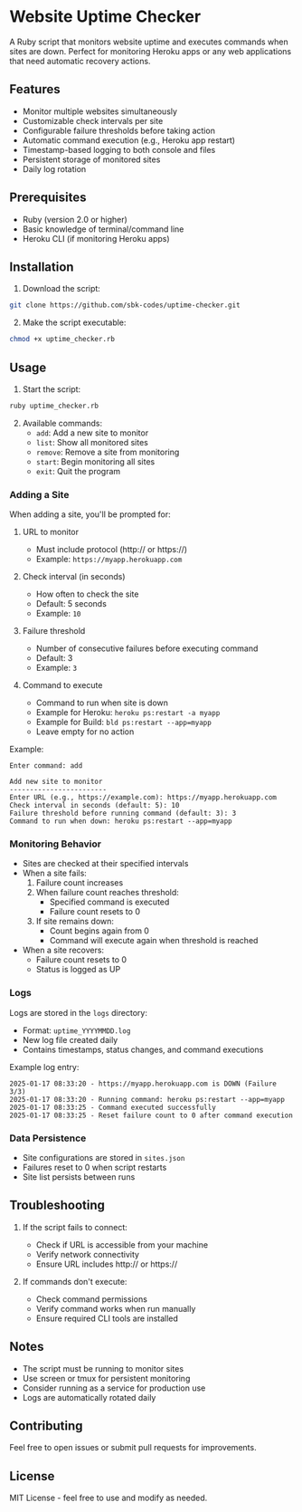 # Website Uptime Checker

A Ruby script that monitors website uptime and executes commands when sites are down. Perfect for monitoring Heroku apps or any web applications that need automatic recovery actions.

## Features

- Monitor multiple websites simultaneously
- Customizable check intervals per site
- Configurable failure thresholds before taking action
- Automatic command execution (e.g., Heroku app restart)
- Timestamp-based logging to both console and files
- Persistent storage of monitored sites
- Daily log rotation

## Prerequisites

- Ruby (version 2.0 or higher)
- Basic knowledge of terminal/command line
- Heroku CLI (if monitoring Heroku apps)

## Installation

1. Download the script:
```bash
git clone https://github.com/sbk-codes/uptime-checker.git
```

2. Make the script executable:
```bash
chmod +x uptime_checker.rb
```

## Usage

1. Start the script:
```bash
ruby uptime_checker.rb
```

2. Available commands:
   - `add`: Add a new site to monitor
   - `list`: Show all monitored sites
   - `remove`: Remove a site from monitoring
   - `start`: Begin monitoring all sites
   - `exit`: Quit the program

### Adding a Site

When adding a site, you'll be prompted for:

1. URL to monitor
   - Must include protocol (http:// or https://)
   - Example: `https://myapp.herokuapp.com`

2. Check interval (in seconds)
   - How often to check the site
   - Default: 5 seconds
   - Example: `10`

3. Failure threshold
   - Number of consecutive failures before executing command
   - Default: 3
   - Example: `3`

4. Command to execute
   - Command to run when site is down
   - Example for Heroku: `heroku ps:restart -a myapp`
   - Example for Build: `bld ps:restart --app=myapp`
   - Leave empty for no action

Example:
```
Enter command: add

Add new site to monitor
------------------------
Enter URL (e.g., https://example.com): https://myapp.herokuapp.com
Check interval in seconds (default: 5): 10
Failure threshold before running command (default: 3): 3
Command to run when down: heroku ps:restart --app=myapp
```

### Monitoring Behavior

- Sites are checked at their specified intervals
- When a site fails:
  1. Failure count increases
  2. When failure count reaches threshold:
     - Specified command is executed
     - Failure count resets to 0
  3. If site remains down:
     - Count begins again from 0
     - Command will execute again when threshold is reached
- When a site recovers:
  - Failure count resets to 0
  - Status is logged as UP

### Logs

Logs are stored in the `logs` directory:
- Format: `uptime_YYYYMMDD.log`
- New log file created daily
- Contains timestamps, status changes, and command executions

Example log entry:
```
2025-01-17 08:33:20 - https://myapp.herokuapp.com is DOWN (Failure 3/3)
2025-01-17 08:33:20 - Running command: heroku ps:restart --app=myapp
2025-01-17 08:33:25 - Command executed successfully
2025-01-17 08:33:25 - Reset failure count to 0 after command execution
```

### Data Persistence

- Site configurations are stored in `sites.json`
- Failures reset to 0 when script restarts
- Site list persists between runs

## Troubleshooting

1. If the script fails to connect:
   - Check if URL is accessible from your machine
   - Verify network connectivity
   - Ensure URL includes http:// or https://

2. If commands don't execute:
   - Check command permissions
   - Verify command works when run manually
   - Ensure required CLI tools are installed

## Notes

- The script must be running to monitor sites
- Use screen or tmux for persistent monitoring
- Consider running as a service for production use
- Logs are automatically rotated daily

## Contributing

Feel free to open issues or submit pull requests for improvements.

## License

MIT License - feel free to use and modify as needed.